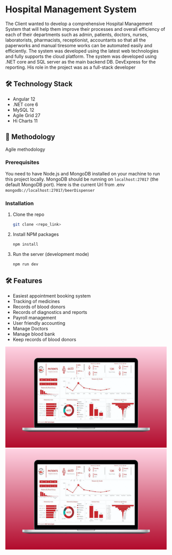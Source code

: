 # Hospital Management System

The Client wanted to develop a comprehensive Hospital Management System that will help them improve their processes and overall efficiency of each of their departments such as admin, patients, doctors, nurses, laboratorists, pharmacists, receptionist, accountants so that all the paperworks and manual tiresome works can be automated easily and efficiently. The system was developed using the latest web technologies and fully supports the cloud platform. The system was developed using .NET core and SQL server as the main backend DB. DevExpress for the reporting. His role in the project was as a full-stack developer

## :hammer_and_wrench: Technology Stack

- Angular 12
- .NET core 6
- MySQL 12
- Agile Grid 27
- Hi Charts 11

## :rocket: Methodology

Agile methodology

### Prerequisites

You need to have Node.js and MongoDB installed on your machine to run this project locally. MongoDB should be running on `localhost:27017` (the default MongoDB port).
Here is the current Url from .env `mongodb://localhost:27017/beerDispenser`

### Installation

1. Clone the repo
   ```bash
   git clone <repo_link>
   ```
2. Install NPM packages
   ```bash
   npm install
   ```
3. Run the server (development mode)
   ```bash
   npm run dev
   ```

## :hammer_and_wrench: Features

- Easiest appointment booking system
- Tracking of medicines
- Records of blood donors
- Records of diagnostics and reports
- Payroll management
- User friendly accounting
- Manage Doctors
- Manage blood bank
- Keep records of blood donors

![alt text](https://github.com/Ironmandeveloper/HospitalAnalytics/blob/main/Patient.png?raw=true)
![alt text](https://github.com/Ironmandeveloper/HospitalAnalytics/blob/main/Patient.png?raw=true)

